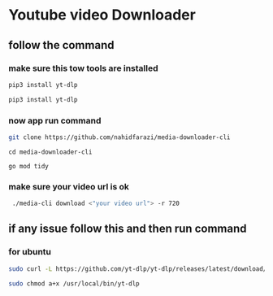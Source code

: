 # Youtube video Downloader

## follow the command

### make sure this tow tools are installed

```sh
pip3 install yt-dlp
```
```sh
pip3 install yt-dlp
```
### now app run command

```sh
git clone https://github.com/nahidfarazi/media-downloader-cli
```
```
cd media-downloader-cli
```
```
go mod tidy
```

### make sure your video url is ok
```sh
 ./media-cli download <"your video url"> -r 720
```
## if any issue follow this and then run command
### for ubuntu

```sh
sudo curl -L https://github.com/yt-dlp/yt-dlp/releases/latest/download/yt-dlp -o /usr/local/bin/yt-dlp
```
```sh
sudo chmod a+x /usr/local/bin/yt-dlp
```
